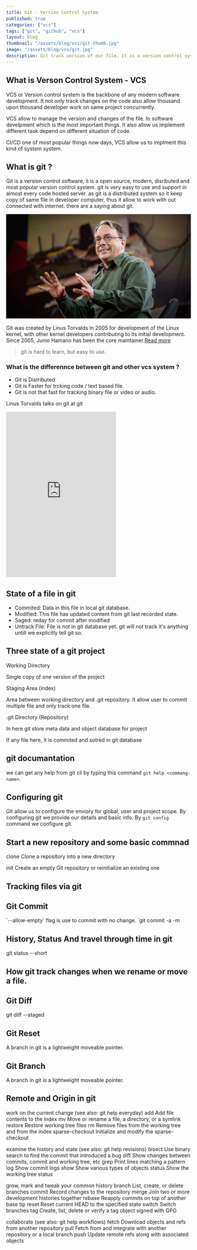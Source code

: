 ```yaml
---
title: Git - Version Control System
published: true
categories: ["vcs"]
tags: ["git", "github", "vcs"]
layout: blog
thumbnail: "/assets/blog/vcs/git-thumb.jpg"
image: "/assets/blog/vcs/git.jpg"
description: Git track version of our file. It is a version control system commonly known as VCS. In modern software era it is a backbone of any sofisticated software. Microsoft, google, facebook all the big name in the industry use git for their software. 
---
```


<div class="row">
  <div class="col-12">
    <h2>What is Verson Control System - VCS</h2>
  </div>
  <div class="col-12 col-md-8">
  <p>VCS or Version control system is the backbone of any modern software development. It not only track changes on the code also allow thousand upon thousand developer work on same project concurrently. </p>
  
  <p>VCS allow to manage the version and changes of the file. In software develpment which is the most important things. It also allow us implement different task depend on different situation of code. </p>

  <p>CI/CD one of most popular things now days, VCS allow us to implment this kind of system system. </p>

  <h2 class='font-weight-bold mb-1'>What is git ?</h2>

  <p>Git is a version control software, it is a open source, modern, disributed and most popular version control system. git is very easy to use and support in almost every code hosted server. as git is a distributed system so it keep copy of same file in developer computer, thus it allow to work with out connected with internet. there are a saying about git.</p>

  </div>

  <div class='col-12 col-md-4 p-3'>
    <div class='git-creator'>
      <img src="/assets/blog/vcs/linus-torvalds.jpeg" alt="linus-torvalds"/>
      <p class='small' cite="https://en.wikipedia.org/wiki/Git">Git was created by Linus Torvalds in 2005 for development of the Linux kernel, with other kernel developers contributing to its initial development. Since 2005, Junio Hamano has been the core maintainer.<a href="https://en.wikipedia.org/wiki/Git">Read more</a></p>
    </div>
  </div>
</div>

<blockquote  class="mt-3 mb-3 text-primary text-center border border-info bg-info shadow-sm p-4 text-capitalize h1 font-weight-light" cite="https://twitter.com/nusco/status/1262338029332697091">git is hard to learn, but easy to use.</blockquote>

<div class="mt-4">
  <h3>What is the differennce between git and other vcs system ?</h3>
  <ul>
    <li>Git is Distributed</li>
    <li>Git is Faster for trcking code / text based file.</li>
    <li>Git is not that fast for tracking binary file or video or audio.</li>
  </ul>
  <p class="mb-0">Linus Torvalds talks on git at git</p>
  <div class="text-center">
    <iframe class="w-100" style="min-height: 450px;"  src="https://www.youtube-nocookie.com/embed/4XpnKHJAok8" frameborder="0" allow="accelerometer; autoplay; clipboard-write; encrypted-media; gyroscope; picture-in-picture" allowfullscreen></iframe>
  </div>
</div>



<div class="mt-5">
  <h2>State of a file in git</h2>
  <ul>
    <li>Commited: Data in this file in local git database.</li>
    <li>Modified: This file has updated content from git last recorded state. </li>
    <li>Saged: reday for commit after modified</li>
    <li>Untrack File: File is not in git database yet. git will not track it's anything untill we explicitly tell git so. </li>
  </ul>
</div>

<div class="mt-5">
  <h2 class="mb-0">Three state of a git project</h2>
  <div class="row">
    <div class="col-12 col-md-4 p-md-3 p-0">
      <p class="m-0 p-3 bg-primary text-center text-white">Working Directory</p>
      <div class="border border-primary p-2">
        <p>Single copy of one version of the project</p>
      </div>
    </div>
    <div class="col-12 col-md-4 p-md-3 p-0">
      <p class="m-0 p-3 bg-primary text-center text-white">Staging Area (index)</p>
      <div class="border border-primary p-2">
      <p>Area between working directory and .git repository. It allow user to commit multiple file and only track one file.</p>
      </div>
    </div>
    <div class="col-12 col-md-4 p-md-3 p-0">
      <p class="m-0 p-3 bg-primary text-center text-white">.git Directory (Repository)</p>
      <div class="border border-primary p-2">
        <p>In here git store meta data and object database for project</p>
        <p>If any file here, it is commited and sotred in git database</p>
      </div>
    </div>
  </div>
</div>


## git documantation
we can get any help from git cli by typing this command `git help <commang-name>`. 


<div class="mt-5">
  <h2 class="mb-0">Configuring git</h2>
  <p>Git allow us to configure the enviory for global, user and project scope. By configuring git we provide our details and basic info. By <code class="language-plaintext highlighter-rouge">git config</code> command we configure git. </p>
</div>


<div class="mt-5">
  <h2 class="mb-0">Start a new repository and some basic commnad</h2>
  <p>clone             Clone a repository into a new directory</p>
  <p>init              Create an empty Git repository or reinitialize an existing one</p>
</div>


<div class="mt-5">
  <h2 class="mb-0">Tracking files via git</h2>
</div>

<div class="mt-5">
  <h2 class="mb-0">Git Commit</h2>
  `--allow-empty` flag is use to commit with no change. 
  `git commit -a<add-all> -m<add-message>
</div>


<div class="mt-5">
  <h2 class="mb-0">History, Status And travel through time in git</h2>
  git status --short
</div>


<div class="mt-5">
  <h2 class="mb-0">How git track changes when we rename or move a file.</h2>
</div>


<div class="mt-5">
  <h2 class="mb-0">Git Diff</h2>
  git diff --staged 
</div>

<div class="mt-5">
  <h2 class="mb-0">Git Reset</h2>
  <p>A branch in git is a lightweight moveable pointer.</p>
</div>


<div class="mt-5">
  <h2 class="mb-0">Git Branch</h2>
  <p>A branch in git is a lightweight moveable pointer.</p>
</div>

## Remote and Origin in git 


work on the current change (see also: git help everyday)
   add               Add file contents to the index
   mv                Move or rename a file, a directory, or a symlink
   restore           Restore working tree files
   rm                Remove files from the working tree and from the index
   sparse-checkout   Initialize and modify the sparse-checkout

examine the history and state (see also: git help revisions)
   bisect            Use binary search to find the commit that introduced a bug
   diff              Show changes between commits, commit and working tree, etc
   grep              Print lines matching a pattern
   log               Show commit logs
   show              Show various types of objects
   status            Show the working tree status

grow, mark and tweak your common history
   branch            List, create, or delete branches
   commit            Record changes to the repository
   merge             Join two or more development histories together
   rebase            Reapply commits on top of another base tip
   reset             Reset current HEAD to the specified state
   switch            Switch branches
   tag               Create, list, delete or verify a tag object signed with GPG

collaborate (see also: git help workflows)
   fetch             Download objects and refs from another repository
   pull              Fetch from and integrate with another repository or a local branch
   push              Update remote refs along with associated objects
